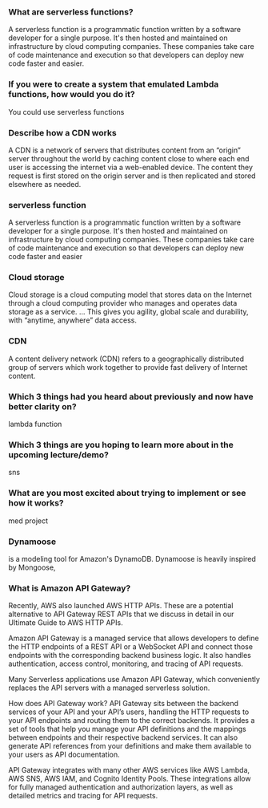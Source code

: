 ### What are serverless functions?

A serverless function is a programmatic function written by a software developer for a single purpose. It's then hosted and maintained on infrastructure by cloud computing companies. These companies take care of code maintenance and execution so that developers can deploy new code faster and easier.

### If you were to create a system that emulated Lambda functions, how would you do it?

You could use serverless functions

### Describe how a CDN works

A CDN is a network of servers that distributes content from an “origin” server throughout the world by caching content close to where each end user is accessing the internet via a web-enabled device. The content they request is first stored on the origin server and is then replicated and stored elsewhere as needed.

### serverless function

A serverless function is a programmatic function written by a software developer for a single purpose. It's then hosted and maintained on infrastructure by cloud computing companies. These companies take care of code maintenance and execution so that developers can deploy new code faster and easier

### Cloud storage

Cloud storage is a cloud computing model that stores data on the Internet through a cloud computing provider who manages and operates data storage as a service. ... This gives you agility, global scale and durability, with “anytime, anywhere” data access.

### CDN

A content delivery network (CDN) refers to a geographically distributed group of servers which work together to provide fast delivery of Internet content.

### Which 3 things had you heard about previously and now have better clarity on?

lambda function

### Which 3 things are you hoping to learn more about in the upcoming lecture/demo?

sns

### What are you most excited about trying to implement or see how it works?

med project

### Dynamoose

is a modeling tool for Amazon's DynamoDB. Dynamoose is heavily inspired by Mongoose,

### What is Amazon API Gateway?

Recently, AWS also launched AWS HTTP APIs. These are a potential alternative to API Gateway REST APIs that we discuss in detail in our Ultimate Guide to AWS HTTP APIs.

Amazon API Gateway is a managed service that allows developers to define the HTTP endpoints of a REST API or a WebSocket API and connect those endpoints with the corresponding backend business logic. It also handles authentication, access control, monitoring, and tracing of API requests.

Many Serverless applications use Amazon API Gateway, which conveniently replaces the API servers with a managed serverless solution.

How does API Gateway work?
API Gateway sits between the backend services of your API and your API’s users, handling the HTTP requests to your API endpoints and routing them to the correct backends. It provides a set of tools that help you manage your API definitions and the mappings between endpoints and their respective backend services. It can also generate API references from your definitions and make them available to your users as API documentation.

API Gateway integrates with many other AWS services like AWS Lambda, AWS SNS, AWS IAM, and Cognito Identity Pools. These integrations allow for fully managed authentication and authorization layers, as well as detailed metrics and tracing for API requests.
